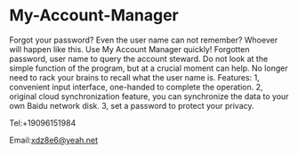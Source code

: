 # My-Account-Manager

Forgot your password?
Even the user name can not remember?
Whoever will happen like this.
Use My Account Manager quickly!
Forgotten password, user name to query the account steward.
Do not look at the simple function of the program, but at a crucial moment can help.
No longer need to rack your brains to recall what the user name is.
Features:
1, convenient input interface, one-handed to complete the operation.
2, original cloud synchronization feature, you can synchronize the data to your own Baidu network disk.
3, set a password to protect your privacy.

Tel:+19096151984

Email:xdz8e6@yeah.net

